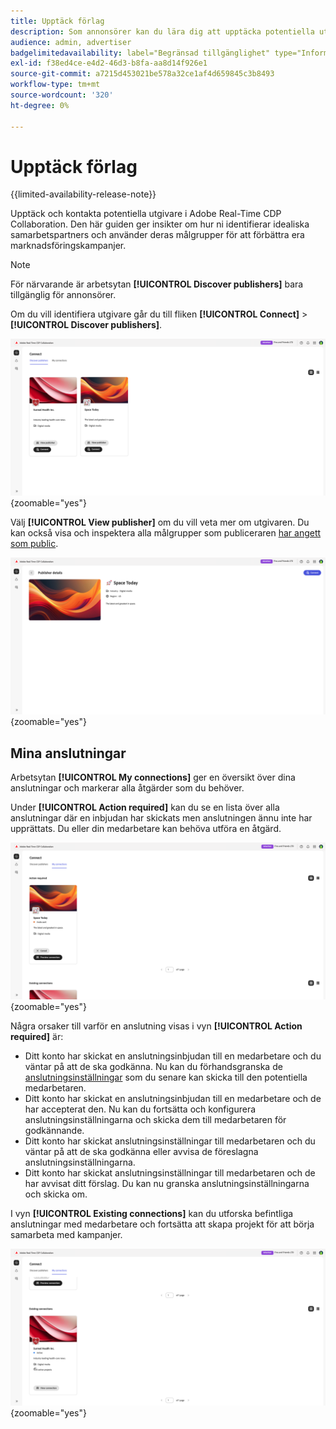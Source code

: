 ```yaml
---
title: Upptäck förlag
description: Som annonsörer kan du lära dig att upptäcka potentiella utgivare att samarbeta med Adobe Real-Time CDP Collaboration
audience: admin, advertiser
badgelimitedavailability: label="Begränsad tillgänglighet" type="Informative" url="https://helpx.adobe.com/se/legal/product-descriptions/real-time-customer-data-platform-collaboration.html newtab=true"
exl-id: f38ed4ce-e4d2-46d3-b8fa-aa8d14f926e1
source-git-commit: a7215d453021be578a32ce1af4d659845c3b8493
workflow-type: tm+mt
source-wordcount: '320'
ht-degree: 0%

---
```


# Upptäck förlag

{{limited-availability-release-note}}

Upptäck och kontakta potentiella utgivare i Adobe Real-Time CDP Collaboration. Den här guiden ger insikter om hur ni identifierar idealiska samarbetspartners och använder deras målgrupper för att förbättra era marknadsföringskampanjer.

>[!NOTE]
>
>För närvarande är arbetsytan **[!UICONTROL Discover publishers]** bara tillgänglig för annonsörer.

Om du vill identifiera utgivare går du till fliken **[!UICONTROL Connect]** > **[!UICONTROL Discover publishers]**.

![Kontrollpanelen Identifiera utgivare på arbetsytan för anslutning.](/help/assets/connect/discover-publishers/discover-publishers-overview.png){zoomable="yes"}

Välj **[!UICONTROL View publisher]** om du vill veta mer om utgivaren. Du kan också visa och inspektera alla målgrupper som publiceraren [har angett som public](/help/guide/setup/onboard-audiences.md#metadata-visibility).

![Information om en enskild utgivare](/help/assets/connect/discover-publishers/view-publisher-profile.png){zoomable="yes"}

## Mina anslutningar

Arbetsytan **[!UICONTROL My connections]** ger en översikt över dina anslutningar och markerar alla åtgärder som du behöver.

Under **[!UICONTROL Action required]** kan du se en lista över alla anslutningar där en inbjudan har skickats men anslutningen ännu inte har upprättats. Du eller din medarbetare kan behöva utföra en åtgärd.

![Åtgärdsvyn krävs på skärmen Mina anslutningar](/help/assets/connect/discover-publishers/action-required-view.png){zoomable="yes"}

Några orsaker till varför en anslutning visas i vyn **[!UICONTROL Action required]** är:

* Ditt konto har skickat en anslutningsinbjudan till en medarbetare och du väntar på att de ska godkänna. Nu kan du förhandsgranska de [anslutningsinställningar](/help/guide/glossary.md#connection-settings) som du senare kan skicka till den potentiella medarbetaren.
* Ditt konto har skickat en anslutningsinbjudan till en medarbetare och de har accepterat den. Nu kan du fortsätta och konfigurera anslutningsinställningarna och skicka dem till medarbetaren för godkännande.
* Ditt konto har skickat anslutningsinställningar till medarbetaren och du väntar på att de ska godkänna eller avvisa de föreslagna anslutningsinställningarna.
* Ditt konto har skickat anslutningsinställningar till medarbetaren och de har avvisat ditt förslag. Du kan nu granska anslutningsinställningarna och skicka om.

I vyn **[!UICONTROL Existing connections]** kan du utforska befintliga anslutningar med medarbetare och fortsätta att skapa projekt för att börja samarbeta med kampanjer.

![Vyn Befintliga anslutningar på skärmen Mina anslutningar](/help/assets/connect/discover-publishers/existing-connections-view.png){zoomable="yes"}
